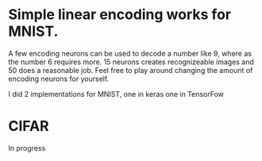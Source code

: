 # Simple linear encoding works for MNIST. 
A few encoding neurons can be used to decode a number like 9, where as the number 6 requires more.
15 neurons creates recognizeable images and 50 does a reasonable job. 
Feel free to play around changing the amount of encoding neurons for yourself.

I did 2 implementations for MNIST, one in keras one in TensorFow

# CIFAR 
In progress